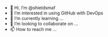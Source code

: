 - 👋 Hi, I’m @shieldsmaf
- 👀 I’m interested in using GitHub with DevOps
- 🌱 I’m currently learning ...
- 💞️ I’m looking to collaborate on ...
- 📫 How to reach me ...

<!---
shieldsmaf/shieldsmaf is a ✨ special ✨ repository because its `README.md` (this file) appears on your GitHub profile.
You can click the Preview link to take a look at your changes.
--->
